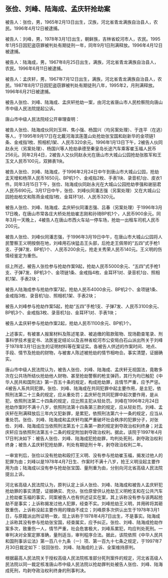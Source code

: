 ## 张俭、刘峰、陆海成、孟庆轩抢劫案

被告人：张俭，男，1965年2月13日出生，汉族，河北省青龙满族自治县人，农民。1996年4月12日被逮捕。

被告人：刘峰，男，1978年3月1日出生，朝鲜族，吉林省蛟河市人，农民。1995年1月5日因犯盗窃罪被判处有期徒刑一年，同年9月1日刑满释放。1996年4月12日被逮捕。

被告人：陆海成，男，1967年8月25日出生，满族，河北省青龙满族自治县人，农民。1996年6月11日被逮捕。

被告人：孟庆轩，男，1967年7月12日出生，满族，河北省青龙满族自治县人，农民。1987年8月17日因犯盗窃罪被判处有期徒刑八年，1995年2，月刑满释放。1996年6月21日被逮捕。

被告人张俭、刘峰、陆海成、孟庆轩抢劫一案，由河北省唐山市人民检察院向唐山市中级人民法院提起公诉。

唐山市中级人民法院经公开审理查明：

被告人张俭、陆海成伙同刘玉祥、焦小强、杨国兴（均另案处理）、于连平（在逃）等人，于1995年9月17日在北戴河海滨莲蓬山处抢劫张宝国和赵新华的金项链1条、金戒指1枚、照相机1架、人民币320余元。1996年1月13日下午，2被告人伙同赵永光（另案处理）、杨国兴等人抢劫承德至秦皇岛长途汽车乘客崔玉福人民币256元。同年2月4日，2被告人又伙同赵永光在唐山市大城山公园抢劫张胜军和王玉文人民币100元，双狮表1块。

被告人张俭、刘峰、陆海成，于1996年2月24日中午到唐山市大城山公园，抢劫孟天增和杨萍人民币1650元、BP机1个、金戒指2枚、手表1块、录音机1台、皮衣1件。同年3月15日下午，张俭、陆海成伙同赵永光在大城山公园抢劫李强和谢丽君人民币690元。3月17日中午，张俭、刘峰伙同潘志强（另案处理）又在大城山公园抢劫柏文和陈燕金戒指1枚、金耳环1对、人民币320元。

被告人张俭、刘峰、陆海成、孟庆轩伙同潘志强、吕春（另案处理）于1996年3月17日晚，在唐山市常各庄大桥处抢劫崔志刚和孙琦BP机1个，人民币900余元。同年3月一天晚上，4被告人在唐山市西火车站一停车场，抢劫一出租车司机人民币200元。

被告人张俭、刘峰伙同潘志强，于1996年3月19日中午，在唐山市大城山公园将人民警察王义明按倒在地，刘峰用石块猛击王头部，后抢走王佩带的“五四”式手枪1支、子弹7发、BP机1个、人民币200余元，抢走关秀荣人民币140元。王义明的伤情经鉴定为重伤。

综上所述，被告人张俭参与抢劫作案9起，抢劫人民币5000余元、“五四”式手枪1支、子弹7发、BP机3个、金项链1条、金戒指4枚、金耳环1对、录音机1台、照相机1架、手表2块；

被告人陆海成参与抢劫作案7起，抢劫人民币4000余元、BP机2个、金项链1条、金戒指3枚、录音机1台、照相机1架、手表2块；

被告人刘峰参与抢劫作案5起，抢劫“五四”手枪1支、子弹7发、人民币3100余元、BP机3个、金戒指3枚、录音机1台、金耳环1对、手表1块；

被告人孟庆轩参与抢劫作案2起，抢劫人民币1100余元、BP机1个。

上述事实，有被害人报案材料及陈述笔录、被追缴的赃款赃物、现场勘查笔录、刑事科学技术鉴定书、法医鉴定结论以及吉林省蛟河市公安局白石山派出所关于刘峰于1978年3月1日出生的证明材料等在案证实。各被告人供述的作案时间、地点、手段、情节及抢劫的财物，与被害人陈述被抢劫的情节相吻合。事实清楚，证据确实。

唐山市中级人民法院认为，被告人张俭、刘峰、陆海成、孟庆轩无视国法，竟敢多次在公共场所结伙抢劫他人财物、甚至抢劫警察的枪支弹药，其行为均已触犯《中华人民共和国刑法》第一百五十条的规定，构成抢劫罪，且情节严重，应予严惩。4被告人系共同犯罪。张俭、刘峰、陆海成在共同犯罪中起主要作用，是主犯，依照刑法第二十三条的规定，应从重处罚；孟庆轩在共同犯罪中起次要作用，是从犯，依照刑法第二十四条的规定，应比照主犯从轻处罚。刘峰在1996年2月24日抢劫作案时不满十八岁，依照刑法第十四条第三款的规定，应从轻处罚。刘峰、孟庆轩在刑满释放后三年内又犯新罪，是累犯，依照刑法第六十一条的规定，应当从重处罚。张俭、刘峰、陆海成和孟庆轩均属严重破坏社会秩序的犯罪分子，对张俭、刘峰、陆海成应当依照刑法第五十三条第一款的规定剥夺政治权利终身；对孟庆轩应当依照刑法第五十二条的规定附加剥夺政治权利。据此，该院于1997年4月17日判决如下：被告人张俭、刘峰、陆海成犯抢劫罪，均判处死刑，剥夺政治权利终身；被告人孟庆轩犯抢劫罪，判处有期徒刑十年，剥夺政治权利二年。

一审宣判后，张俭以没有抢劫和殴打王义明、没有参与抢劫崔玉福，揭发过他人的犯罪为由；刘峰以是1978年4月7日生、作案时不满十八岁，抢王义明没起主要作用为由；陆海成以没有参与抢劫张宝国、量刑重为由，分别向河北省高级人民法院提出上诉。

河北省高级人民法院认为，原判认定上诉人张俭、刘峰、陆海成和被告人孟庆轩犯抢劫罪的事实清楚，证据确实、充分。张俭原曾供认抢劫王义明枪支和在公共汽车上抢劫崔玉福的事实，同案被告人也有供述证实在案，其上诉称没有参与该两起抢劫不是事实；上诉称揭发过他人犯罪，经查不实。刘峰抢劫王义明，并用砖将其砸致重伤，上诉称没起主要作用的理由不成立；刘峰原多次供认出生于1978年3月1日，与原籍派出所证明一致，现上诉称于1978年4月7日出生，不是事实。陆海成上诉称其没有参与抢劫张宝国，经查属实，应予纠正。张俭、刘峰、陆海成抢劫作案多次，致重伤一人，情节严重，社会危害极大，刘峰系累犯，均应判处死刑。一审判决对全案定罪准确，量刑适当，审判程序合法。据此，该院依照《中华人民共和国刑事诉讼法》第一百八十九条（一）项、第一百九十七条之规定，于1997年7月30日裁定如下：驳回张俭、刘峰、陆海成的上诉、全案维持原判。

根据最高人民法院关于授权高级人民法院核准部分死刑案件的规定，河北省高级人民法院以同一裁定核准唐山市中级人民法院以抢劫罪判处被告人张俭、刘峰、陆海成死刑，均剥夺政治权利终身的刑事判决。

